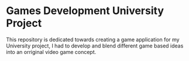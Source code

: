 # Games Development University Project

This repository is dedicated towards creating a game application for my University project, I had to develop and blend different game based ideas into an orriginal video game concept. 

